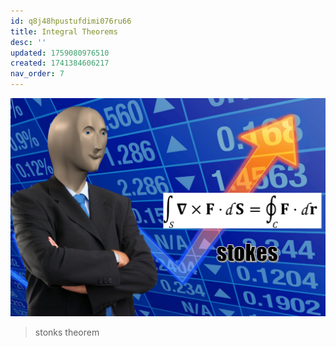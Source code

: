 ```yaml
---
id: q8j48hpustufdimi076ru66
title: Integral Theorems
desc: ''
updated: 1759080976510
created: 1741384606217
nav_order: 7
---
```


![alt text](./assets/images/image-27.png)

> stonks theorem